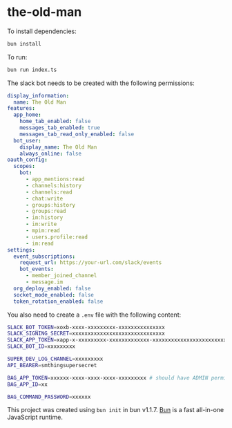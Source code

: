 # the-old-man

To install dependencies:

```bash
bun install
```

To run:

```bash
bun run index.ts
```

The slack bot needs to be created with the following permissions:
```yaml
display_information:
  name: The Old Man
features:
  app_home:
    home_tab_enabled: false
    messages_tab_enabled: true
    messages_tab_read_only_enabled: false
  bot_user:
    display_name: The Old Man
    always_online: false
oauth_config:
  scopes:
    bot:
      - app_mentions:read
      - channels:history
      - channels:read
      - chat:write
      - groups:history
      - groups:read
      - im:history
      - im:write
      - mpim:read
      - users.profile:read
      - im:read
settings:
  event_subscriptions:
    request_url: https://your-url.com/slack/events
    bot_events:
      - member_joined_channel
      - message.im
  org_deploy_enabled: false
  socket_mode_enabled: false
  token_rotation_enabled: false
```

You also need to create a `.env` file with the following content:
```bash
SLACK_BOT_TOKEN=xoxb-xxxx-xxxxxxxxx-xxxxxxxxxxxxxxx
SLACK_SIGNING_SECRET=xxxxxxxxxxxxxxxxxxxxxxxxxxxxxx
SLACK_APP_TOKEN=xapp-x-xxxxxxxxx-xxxxxxxxxxxxx-xxxxxxxxxxxxxxxxxxxxxxxxxxxxxxxxxxxxxxxxxxxxxxx
SLACK_BOT_ID=xxxxxxxxx

SUPER_DEV_LOG_CHANNEL=xxxxxxxxx
API_BEARER=smthingsupersecret

BAG_APP_TOKEN=xxxxxx-xxxx-xxxx-xxxx-xxxxxxxxx # should have ADMIN permissions
BAG_APP_ID=xx

BAG_COMMAND_PASSWORD=xxxxxx
```

This project was created using `bun init` in bun v1.1.7. [Bun](https://bun.sh) is a fast all-in-one JavaScript runtime.
